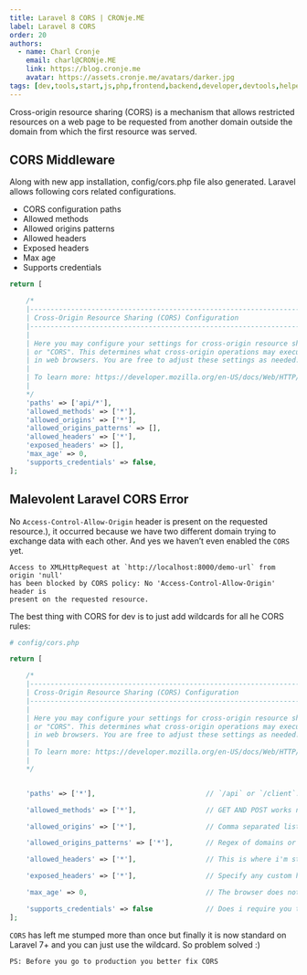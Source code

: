 ```yaml
---
title: Laravel 8 CORS | CRONje.ME
label: Laravel 8 CORS
order: 20
authors:
  - name: Charl Cronje
    email: charl@CRONje.ME
    link: https://blog.cronje.me
    avatar: https://assets.cronje.me/avatars/darker.jpg
tags: [dev,tools,start,js,php,frontend,backend,developer,devtools,helpers,log]
---
```


Cross-origin resource sharing (CORS) is a mechanism that allows restricted resources on a web page to be requested from another domain outside the domain from which the first resource was served.

## CORS Middleware

Along with new app installation, config/cors.php file also generated. Laravel allows following cors related configurations.

- CORS configuration paths
- Allowed methods
- Allowed origins patterns
- Allowed headers
- Exposed headers
- Max age
- Supports credentials

```php
return [

    /*
    |--------------------------------------------------------------------------
    | Cross-Origin Resource Sharing (CORS) Configuration
    |--------------------------------------------------------------------------
    |
    | Here you may configure your settings for cross-origin resource sharing
    | or "CORS". This determines what cross-origin operations may execute
    | in web browsers. You are free to adjust these settings as needed.
    |
    | To learn more: https://developer.mozilla.org/en-US/docs/Web/HTTP/CORS
    |
    */
    'paths' => ['api/*'],
    'allowed_methods' => ['*'],
    'allowed_origins' => ['*'],
    'allowed_origins_patterns' => [],
    'allowed_headers' => ['*'],
    'exposed_headers' => [],
    'max_age' => 0,
    'supports_credentials' => false,
];
```

## Malevolent Laravel CORS Error

No `Access-Control-Allow-Origin` header is present on the requested resource.), it occurred because we have two different domain trying to exchange data with each other. And yes we haven’t even enabled the `CORS` yet.

```error
Access to XMLHttpRequest at `http://localhost:8000/demo-url` from origin 'null' 
has been blocked by CORS policy: No 'Access-Control-Allow-Origin' header is 
present on the requested resource.
```

The best thing with CORS for dev is to just add wildcards for all he CORS rules:

```php
# config/cors.php

return [

    /*
    |--------------------------------------------------------------------------
    | Cross-Origin Resource Sharing (CORS) Configuration
    |--------------------------------------------------------------------------
    |
    | Here you may configure your settings for cross-origin resource sharing
    | or "CORS". This determines what cross-origin operations may execute
    | in web browsers. You are free to adjust these settings as needed.
    |
    | To learn more: https://developer.mozilla.org/en-US/docs/Web/HTTP/CORS
    |
    */


    'paths' => ['*'],                           // `/api` or `/client`..

    'allowed_methods' => ['*'],                 // GET AND POST works nby default but the rest of the restFull ones does not( Put , patch...)

    'allowed_origins' => ['*'],                 // Comma separated list of origins

    'allowed_origins_patterns' => ['*'],        // Regex of domains or origins that can make requests

    'allowed_headers' => ['*'],                 // This is where i'm stuck now between this one and the next one, for now its just a wildcard until I need to look this up

    'exposed_headers' => ['*'],                 // Specify any custom headers you are using

    'max_age' => 0,                             // The browser does not have to check the rules with every request. But whe it is set to 0 it will, otherwise you can change that value to 60 and it will only check if there were any changes every time

    'supports_credentials' => false             // Does i require you to have auth credentials in the header to be able to request the resource
];
```

`CORS` has left me stumped more than once but finally it is now standard on Laravel 7+ and you can just use the wildcard. So problem solved :)

`PS: Before you go to production you better fix CORS`

